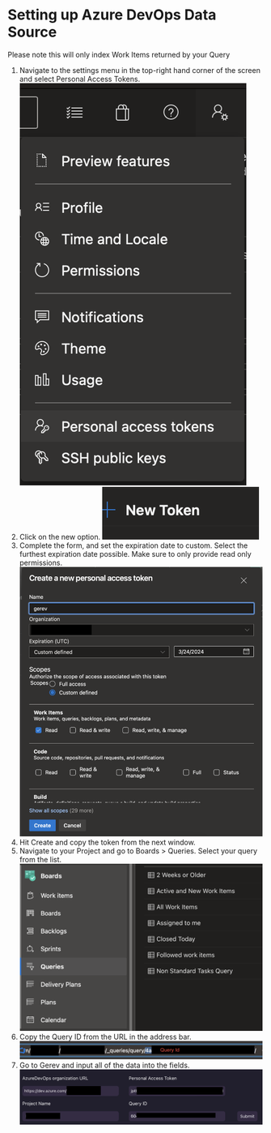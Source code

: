 # Setting up Azure DevOps Data Source
Please note this will only index Work Items returned by your Query

1. Navigate to the settings menu in the top-right hand corner of the screen and select Personal Access Tokens.
![Settings](./Settings.png)
2. Click on the new option.
![NewButton](./NewButton.png)
1. Complete the form, and set the expiration date to custom. Select the furthest expiration date possible. Make sure to only provide read only permissions.
![TokenForm](./TokenForm.png)
1. Hit Create and copy the token from the next window.
2. Navigate to your Project and go to Boards > Queries. Select your query from the list.
![QuerySelect](./QuerySelect.png)
1. Copy the Query ID from the URL in the address bar.
![AddressBar](./AddressBar.png)
1. Go to Gerev and input all of the data into the fields.
![Gerev](./Gerev.png)